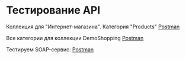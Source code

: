 # Тестирование API

Коллекция для "Интернет-магазина". Категория "Products"  [Postman](https://www.postman.com/ukondral/workspace/qa-demoshopping/collection/41200396-75d247ca-ce09-49a4-98a6-9a0f408148c7?action=share&creator=41200396&active-environment=41200396-f403c2f7-b4f3-4c27-8a3e-955861dfb2c0)

Все категории для коллекции DemoShopping [Postman](https://www.postman.com/ukondral/workspace/qa-demoshopping/collection/41200396-75d247ca-ce09-49a4-98a6-9a0f408148c7?action=share&creator=41200396&active-environment=41200396-f403c2f7-b4f3-4c27-8a3e-955861dfb2c0)

Тестируем SOAP-сервис: [Postman](https://www.postman.com/ukondral/workspace/qa-demoshopping/collection/41200396-5f44c2ab-8e82-4564-9fd0-deb9d34d4a00?action=share&creator=41200396&active-environment=41200396-f403c2f7-b4f3-4c27-8a3e-955861dfb2c0)
